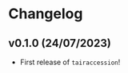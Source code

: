# Changelog

<!--next-version-placeholder-->

## v0.1.0 (24/07/2023)

- First release of `tairaccession`!